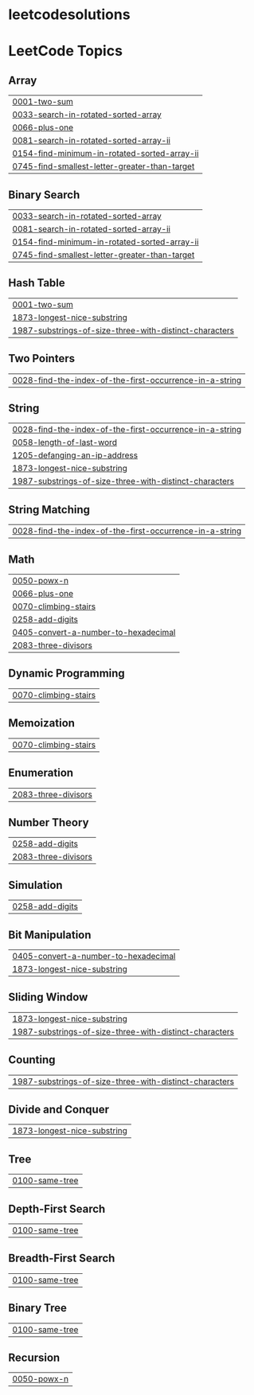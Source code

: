 # leetcodesolutions
<!---LeetCode Topics Start-->
# LeetCode Topics
## Array
|  |
| ------- |
| [0001-two-sum](https://github.com/Baraneetharanv/leetcodesolutions/tree/master/0001-two-sum) |
| [0033-search-in-rotated-sorted-array](https://github.com/Baraneetharanv/leetcodesolutions/tree/master/0033-search-in-rotated-sorted-array) |
| [0066-plus-one](https://github.com/Baraneetharanv/leetcodesolutions/tree/master/0066-plus-one) |
| [0081-search-in-rotated-sorted-array-ii](https://github.com/Baraneetharanv/leetcodesolutions/tree/master/0081-search-in-rotated-sorted-array-ii) |
| [0154-find-minimum-in-rotated-sorted-array-ii](https://github.com/Baraneetharanv/leetcodesolutions/tree/master/0154-find-minimum-in-rotated-sorted-array-ii) |
| [0745-find-smallest-letter-greater-than-target](https://github.com/Baraneetharanv/leetcodesolutions/tree/master/0745-find-smallest-letter-greater-than-target) |
## Binary Search
|  |
| ------- |
| [0033-search-in-rotated-sorted-array](https://github.com/Baraneetharanv/leetcodesolutions/tree/master/0033-search-in-rotated-sorted-array) |
| [0081-search-in-rotated-sorted-array-ii](https://github.com/Baraneetharanv/leetcodesolutions/tree/master/0081-search-in-rotated-sorted-array-ii) |
| [0154-find-minimum-in-rotated-sorted-array-ii](https://github.com/Baraneetharanv/leetcodesolutions/tree/master/0154-find-minimum-in-rotated-sorted-array-ii) |
| [0745-find-smallest-letter-greater-than-target](https://github.com/Baraneetharanv/leetcodesolutions/tree/master/0745-find-smallest-letter-greater-than-target) |
## Hash Table
|  |
| ------- |
| [0001-two-sum](https://github.com/Baraneetharanv/leetcodesolutions/tree/master/0001-two-sum) |
| [1873-longest-nice-substring](https://github.com/Baraneetharanv/leetcodesolutions/tree/master/1873-longest-nice-substring) |
| [1987-substrings-of-size-three-with-distinct-characters](https://github.com/Baraneetharanv/leetcodesolutions/tree/master/1987-substrings-of-size-three-with-distinct-characters) |
## Two Pointers
|  |
| ------- |
| [0028-find-the-index-of-the-first-occurrence-in-a-string](https://github.com/Baraneetharanv/leetcodesolutions/tree/master/0028-find-the-index-of-the-first-occurrence-in-a-string) |
## String
|  |
| ------- |
| [0028-find-the-index-of-the-first-occurrence-in-a-string](https://github.com/Baraneetharanv/leetcodesolutions/tree/master/0028-find-the-index-of-the-first-occurrence-in-a-string) |
| [0058-length-of-last-word](https://github.com/Baraneetharanv/leetcodesolutions/tree/master/0058-length-of-last-word) |
| [1205-defanging-an-ip-address](https://github.com/Baraneetharanv/leetcodesolutions/tree/master/1205-defanging-an-ip-address) |
| [1873-longest-nice-substring](https://github.com/Baraneetharanv/leetcodesolutions/tree/master/1873-longest-nice-substring) |
| [1987-substrings-of-size-three-with-distinct-characters](https://github.com/Baraneetharanv/leetcodesolutions/tree/master/1987-substrings-of-size-three-with-distinct-characters) |
## String Matching
|  |
| ------- |
| [0028-find-the-index-of-the-first-occurrence-in-a-string](https://github.com/Baraneetharanv/leetcodesolutions/tree/master/0028-find-the-index-of-the-first-occurrence-in-a-string) |
## Math
|  |
| ------- |
| [0050-powx-n](https://github.com/Baraneetharanv/leetcodesolutions/tree/master/0050-powx-n) |
| [0066-plus-one](https://github.com/Baraneetharanv/leetcodesolutions/tree/master/0066-plus-one) |
| [0070-climbing-stairs](https://github.com/Baraneetharanv/leetcodesolutions/tree/master/0070-climbing-stairs) |
| [0258-add-digits](https://github.com/Baraneetharanv/leetcodesolutions/tree/master/0258-add-digits) |
| [0405-convert-a-number-to-hexadecimal](https://github.com/Baraneetharanv/leetcodesolutions/tree/master/0405-convert-a-number-to-hexadecimal) |
| [2083-three-divisors](https://github.com/Baraneetharanv/leetcodesolutions/tree/master/2083-three-divisors) |
## Dynamic Programming
|  |
| ------- |
| [0070-climbing-stairs](https://github.com/Baraneetharanv/leetcodesolutions/tree/master/0070-climbing-stairs) |
## Memoization
|  |
| ------- |
| [0070-climbing-stairs](https://github.com/Baraneetharanv/leetcodesolutions/tree/master/0070-climbing-stairs) |
## Enumeration
|  |
| ------- |
| [2083-three-divisors](https://github.com/Baraneetharanv/leetcodesolutions/tree/master/2083-three-divisors) |
## Number Theory
|  |
| ------- |
| [0258-add-digits](https://github.com/Baraneetharanv/leetcodesolutions/tree/master/0258-add-digits) |
| [2083-three-divisors](https://github.com/Baraneetharanv/leetcodesolutions/tree/master/2083-three-divisors) |
## Simulation
|  |
| ------- |
| [0258-add-digits](https://github.com/Baraneetharanv/leetcodesolutions/tree/master/0258-add-digits) |
## Bit Manipulation
|  |
| ------- |
| [0405-convert-a-number-to-hexadecimal](https://github.com/Baraneetharanv/leetcodesolutions/tree/master/0405-convert-a-number-to-hexadecimal) |
| [1873-longest-nice-substring](https://github.com/Baraneetharanv/leetcodesolutions/tree/master/1873-longest-nice-substring) |
## Sliding Window
|  |
| ------- |
| [1873-longest-nice-substring](https://github.com/Baraneetharanv/leetcodesolutions/tree/master/1873-longest-nice-substring) |
| [1987-substrings-of-size-three-with-distinct-characters](https://github.com/Baraneetharanv/leetcodesolutions/tree/master/1987-substrings-of-size-three-with-distinct-characters) |
## Counting
|  |
| ------- |
| [1987-substrings-of-size-three-with-distinct-characters](https://github.com/Baraneetharanv/leetcodesolutions/tree/master/1987-substrings-of-size-three-with-distinct-characters) |
## Divide and Conquer
|  |
| ------- |
| [1873-longest-nice-substring](https://github.com/Baraneetharanv/leetcodesolutions/tree/master/1873-longest-nice-substring) |
## Tree
|  |
| ------- |
| [0100-same-tree](https://github.com/Baraneetharanv/leetcodesolutions/tree/master/0100-same-tree) |
## Depth-First Search
|  |
| ------- |
| [0100-same-tree](https://github.com/Baraneetharanv/leetcodesolutions/tree/master/0100-same-tree) |
## Breadth-First Search
|  |
| ------- |
| [0100-same-tree](https://github.com/Baraneetharanv/leetcodesolutions/tree/master/0100-same-tree) |
## Binary Tree
|  |
| ------- |
| [0100-same-tree](https://github.com/Baraneetharanv/leetcodesolutions/tree/master/0100-same-tree) |
## Recursion
|  |
| ------- |
| [0050-powx-n](https://github.com/Baraneetharanv/leetcodesolutions/tree/master/0050-powx-n) |
<!---LeetCode Topics End-->